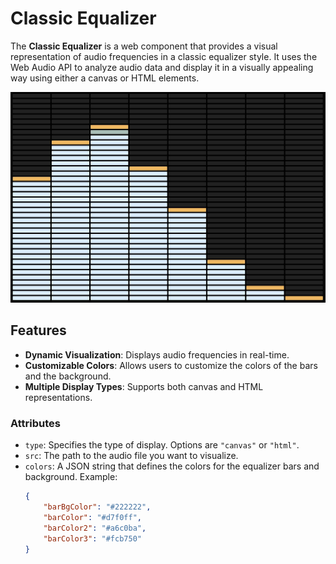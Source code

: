 # Classic Equalizer

The **Classic Equalizer** is a web component that provides a visual representation of audio frequencies in a classic equalizer style. It uses the Web Audio API to analyze audio data and display it in a visually appealing way using either a canvas or HTML elements.

![Preview image](https://github.com/ChTosar/classicEqualizer/blob/main/preview.jpg?raw=true "preview image")

## Features

- **Dynamic Visualization**: Displays audio frequencies in real-time.
- **Customizable Colors**: Allows users to customize the colors of the bars and the background.
- **Multiple Display Types**: Supports both canvas and HTML representations.

### Attributes

- `type`: Specifies the type of display. Options are `"canvas"` or `"html"`.
- `src`: The path to the audio file you want to visualize.
- `colors`: A JSON string that defines the colors for the equalizer bars and background. Example:
  ```json
  {
      "barBgColor": "#222222",
      "barColor": "#d7f0ff",
      "barColor2": "#a6c0ba",
      "barColor3": "#fcb750"
  }
  ```